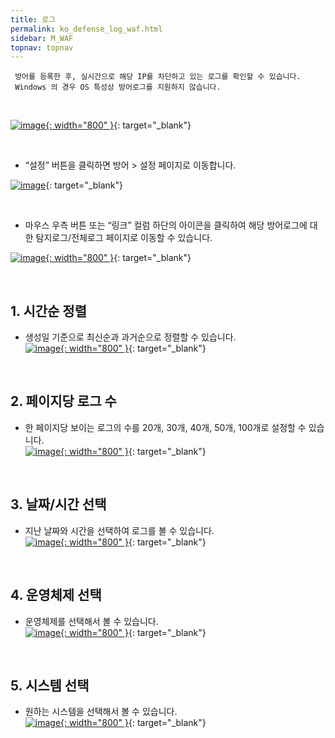 ```yaml
---
title: 로그
permalink: ko_defense_log_waf.html
sidebar: M_WAF
topnav: topnav
---
```


     방어를 등록한 후, 실시간으로 해당 IP를 차단하고 있는 로그를 확인할 수 있습니다.
     Windows 의 경우 OS 특성상 방어로그를 지원하지 않습니다.

<br />

[![image](/docs/images/Manual/waf/defense/log/1.png){: width="800" }](/docs/images/Manual/waf/defense/log/1.png){: target="_blank"}

<br />

- “설정” 버튼을 클릭하면 방어 > 설정 페이지로 이동합니다.

[![image](/docs/images/Manual/waf/defense/log/2.png)](/docs/images/Manual/waf/defense/log/2.png){: target="_blank"}

<br />

- 마우스 우측 버튼 또는 “링크” 컬럼 하단의 아이콘을 클릭하여 해당 방어로그에 대한 탐지로그/전체로그 페이지로 이동할 수 있습니다.

 [![image](/docs/images/Manual/waf/defense/log/3.png){: width="800" }](/docs/images/Manual/waf/defense/log/3.png){: target="_blank"}

<br />

## 1. 시간순 정렬
- 생성일 기준으로 최신순과 과거순으로 정렬할 수 있습니다.   
[![image](/docs/images/Manual/waf/defense/log/4.png){: width="800" }](/docs/images/Manual/waf/defense/log/4.png){: target="_blank"}
 
<br />

## 2. 페이지당 로그 수
- 한 페이지당 보이는 로그의 수를 20개, 30개, 40개, 50개, 100개로 설정할 수 있습니다.   
[![image](/docs/images/Manual/waf/defense/log/5.png){: width="800" }](/docs/images/Manual/waf/defense/log/5.png){: target="_blank"}
 
<br />

## 3. 날짜/시간 선택
- 지난 날짜와 시간을 선택하여 로그를 볼 수 있습니다.   
[![image](/docs/images/Manual/waf/defense/log/6.png){: width="800" }](/docs/images/Manual/waf/defense/log/6.png){: target="_blank"}
 
<br />

## 4. 운영체제 선택
- 운영체제를 선택해서 볼 수 있습니다.   
[![image](/docs/images/Manual/waf/defense/log/7.png){: width="800" }](/docs/images/Manual/waf/defense/log/7.png){: target="_blank"}
 
<br />

## 5. 시스템 선택
- 원하는 시스템을 선택해서 볼 수 있습니다.   
[![image](/docs/images/Manual/waf/defense/log/8.png){: width="800" }](/docs/images/Manual/waf/defense/log/8.png){: target="_blank"}